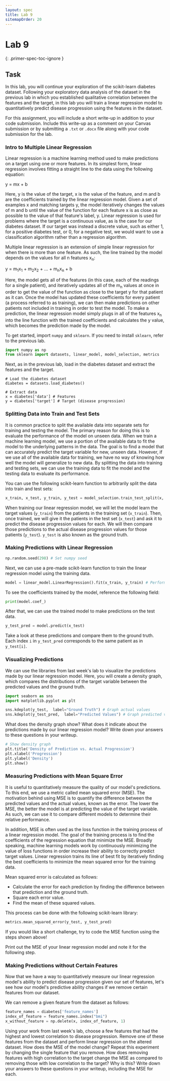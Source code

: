```yaml
---
layout: spec
title: Lab 9
sitemapOrder: 20
---
```


Lab 9
==========================
{: .primer-spec-toc-ignore }


## Task
In this lab, you will continue your exploration of the scikit-learn diabetes dataset. Following your exploratory data analysis of the dataset in the previous lab in which you established qualitative correlation between the features and the target, in this lab you will train a linear regression model to quantitatively predict disease progression using the features in the dataset.

For this assignment, you will include a short write-up in addition to your code submission. Include this write-up as a comment on your Canvas submission or by submitting a `.txt` or `.docx` file along with your code submission for the lab.

### Intro to Multiple Linear Regression
Linear regression is a machine learning method used to make predictions on a target using one or more features. In its simplest form, linear regression involves fitting a straight line to the data using the following equation:

y = mx + b

Here, y is the value of the target, x is the value of the feature, and m and b are the coefficients trained by the linear regression model. Given a set of examples x and matching targets y, the model iteratively changes the values of m and b until the value of the function for each feature x is as close as possible to the value of that feature's label, y. Linear regression is used for problems where the target is a continuous value, as is the case for our diabetes dataset. If our target was instead a discrete value, such as either 1, for a positive diabetes test, or 0, for a negative test, we would want to use a classification algorithm rather than a regression algorithm.

Multiple linear regression is an extension of simple linear regression for when there is more than one feature. As such, the line trained by the model depends on the values for all n features x<sub>n</sub>:

y = m<sub>1</sub>x<sub>1</sub> + m<sub>2</sub>x<sub>2</sub> + ... + m<sub>n</sub>x<sub>n</sub> + b

Here, the model gets all of the features (in this case, each of the readings for a single patient), and iteratively updates all of the m<sub>n</sub> values at once in order to get the value of the function as close to the target y for that patient as it can. Once the model has updated these coefficients for every patient (a process referred to as training), we can then make predictions on other patients not included in training in order to test the model. To make a prediction, the linear regression model simply plugs in all of the features x<sub>n</sub> into the line function with the trained coefficients and calculates the y value, which becomes the prediction made by the model.

To get started, import `numpy` and `sklearn`. If you need to install `sklearn`, refer to the previous lab.
```python
import numpy as np
from sklearn import datasets, linear_model, model_selection, metrics
```

Next, as in the previous lab, load in the diabetes dataset and extract the features and the target.
```
# Load the diabetes dataset
diabetes = datasets.load_diabetes()

# Extract data
x = diabetes['data'] # Features
y = diabetes['target'] # Target (disease progression)
```

### Splitting Data into Train and Test Sets
It is common practice to split the available data into separate sets for training and testing the model. The primary reason for doing this is to evaluate the performance of the model on unseen data. When we train a machine learning model, we use a portion of the available data to fit the model to the underlying patterns in the data. The goal is to find a model that can accurately predict the target variable for new, unseen data. However, if we use all of the available data for training, we have no way of knowing how well the model will generalize to new data. By splitting the data into training and testing sets, we can use the training data to fit the model and the testing data to evaluate its performance.

You can use the following scikit-learn function to arbitrarily split the data into train and test sets:
```python
x_train, x_test, y_train, y_test = model_selection.train_test_split(x, y)
```

When training our linear regression model, we will let the model learn the target values (`y_train`) from the patients in the training set (`x_train`). Then, once trained, we will give it the patients in the test set (`x_test`) and ask it to predict the disease progression values for each. We will then compare those predictions to the actual disease progression values for those patients (`y_test`). `y_test` is also known as the ground truth.

### Making Predictions with Linear Regression
```python
np.random.seed(298) # Set numpy seed
```

Next, we can use a pre-made scikit-learn function to train the linear regression model using the training data.
```python
model = linear_model.LinearRegression().fit(x_train, y_train) # Perform linear regression
```

To see the coefficients trained by the model, reference the following field:
```python
print(model.coef_)
```

After that, we can use the trained model to make predictions on the test data.
```python
y_test_pred = model.predict(x_test)
```

Take a look at these predictions and compare them to the ground truth. Each index `i` in `y_test_pred` corresponds to the same patient as in `y_test[i]`.

### Visualizing Predictions
We can use the libraries from last week's lab to visualize the predictions made by our linear regression model. Here, you will create a density graph, which compares the distributions of the target variable between the predicted values and the ground truth.

```python
import seaborn as sns
import matplotlib.pyplot as plt
```

```python
sns.kdeplot(y_test,  label="Ground Truth") # Graph actual values
sns.kdeplot(y_test_pred,  label="Predicted Values") # Graph predicted values
```

What does the density graph show? What does it indicate about the predictions made by our linear regression model? Write down your answers to these questions in your writeup.

```python
# Show density graph
plt.title('Density of Prediction vs. Actual Progression')
plt.xlabel('Progression')
plt.ylabel('Density')
plt.show()
```

### Measuring Predictions with Mean Square Error
It is useful to quantitatively measure the quality of our model's predictions. To this end, we use a metric called mean squared error (MSE). The motivation behind using MSE is to quantify the difference between the predicted values and the actual values, known as the error. The lower the MSE, the better the model is at predicting the value of the target variable. As such, we can use it to compare different models to determine their relative performance.

In addition, MSE is often used as the loss function in the training process of a linear regression model. The goal of the training process is to find the coefficients of the regression equation that minimize the MSE. Broadly speaking, machine learning models work by continuously minimizing the value of loss functions in order increase their ability to correctly predict target values. Linear regression trains its line of best fit by iteratively finding the best coefficients to minimize the mean squared error for the training data.

Mean squared error is calculated as follows:
* Calculate the error for each prediction by finding the difference between that prediction and the ground truth.
* Square each error value.
* Find the mean of these squared values.

This process can be done with the following scikit-learn library:
```python
metrics.mean_squared_error(y_test, y_test_pred)
```

If you would like a short challenge, try to code the MSE function using the steps shown above!

Print out the MSE of your linear regression model and note it for the following step.

### Making Predictions without Certain Features
Now that we have a way to quantitatively measure our linear regression model's ability to predict disease progression given our set of features, let's see how our model's predictive ability changes if we remove certain features from our dataset.

We can remove a given feature from the dataset as follows:
```python
feature_names = diabetes['feature_names']
index_of_feature = feature_names.index("bmi")
x_without_feature = np.delete(x, index_of_feature, 1)
```

Using your work from last week's lab, choose a few features that had the highest and lowest correlation to disease progression. Remove one of these features from the dataset and perform linear regression on the altered dataset. How does the MSE of the model change? Repeat this experiment by changing the single feature that you remove. How does removing features with high correlation to the target change the MSE as compared to removing those with low correlation to the target? Why is this? Write down your answers to these questions in your writeup, including the MSE for each.
